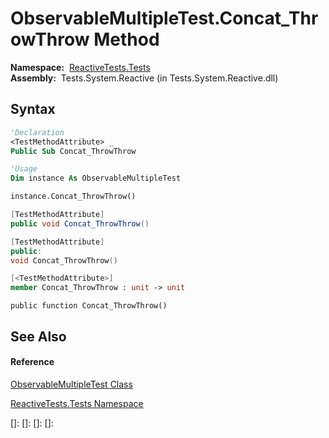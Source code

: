 # ObservableMultipleTest.Concat\_ThrowThrow Method

**Namespace:**  [ReactiveTests.Tests](ReactiveTests.Tests\ReactiveTests.Tests.md)  
**Assembly:**  Tests.System.Reactive (in Tests.System.Reactive.dll)

## Syntax

```vb
'Declaration
<TestMethodAttribute> _
Public Sub Concat_ThrowThrow
```

```vb
'Usage
Dim instance As ObservableMultipleTest

instance.Concat_ThrowThrow()
```

```csharp
[TestMethodAttribute]
public void Concat_ThrowThrow()
```

```c++
[TestMethodAttribute]
public:
void Concat_ThrowThrow()
```

```fsharp
[<TestMethodAttribute>]
member Concat_ThrowThrow : unit -> unit 
```

```jscript
public function Concat_ThrowThrow()
```

## See Also

#### Reference

[ObservableMultipleTest Class](ObservableMultipleTest\ObservableMultipleTest.md)

[ReactiveTests.Tests Namespace](ReactiveTests.Tests\ReactiveTests.Tests.md)

[]: 
[]: 
[]: 
[]: 
